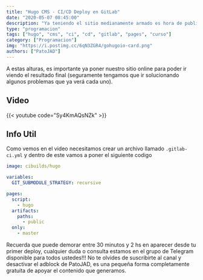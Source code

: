 ```yaml
---
title: "Hugo CMS - CI/CD Deploy en GitLab"
date: "2020-05-07 08:45:00"
description: "Ya teniendo el sitio medianamente armado es hora de publicarlo para ir viendolo online..."
type: "programacion"
tags: ["hugo", "cms", "ci", "cd", "gitlab", "pages", "curso"]
category: ["Programacion"]
img: "https://i.postimg.cc/6qN3ZGR4/gohugoio-card.png"
authors: ["PatoJAD"]
---
```


A estas alturas, es importante ya poner nuestro sitio online para poder ir viendo el resultado final (seguramente tengamos que ir solucionando algunos problemas que ya verá cada uno).

## Video

{{< youtube code="Sy4KmAQsNZk" >}}

## Info Util

Como vemos en el video necesitamos crear un archivo llamado `.gitlab-ci.yml` y dentro de este vamos a poner el siguiente codigo

```yml
image: cibuilds/hugo

variables:
  GIT_SUBMODULE_STRATEGY: recursive

pages:
  script:
    - hugo
  artifacts:
    paths:
      - public
  only:
    - master
```

Recuerda que puede demorar entre 30 minutos y 2 hs en aparecer desde tu primer deploy, cualquier duda o consulta estamos en el grupo de Telegram disponible para todos ustedes!!! No te olvides de suscribirte al canal y desactivar el adblock de PatoJAD, es una pequeña forma completamente gratuita de apoyar el contenido que generamos.
